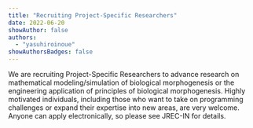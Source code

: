 ```yaml
---
title: "Recruiting Project-Specific Researchers"
date: 2022-06-20
showAuthor: false
authors:
  - "yasuhiroinoue"
showAuthorsBadges: false
---
```


We are recruiting Project-Specific Researchers to advance research on mathematical modeling/simulation of biological morphogenesis or the engineering application of principles of biological morphogenesis. Highly motivated individuals, including those who want to take on programming challenges or expand their expertise into new areas, are very welcome. Anyone can apply electronically, so please see JREC-IN for details.
